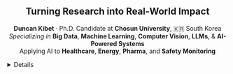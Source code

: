 <!-- Cool Title and Summary -->
<h2 align="center"> Turning Research into Real-World Impact</h2>

<p align="center">
  <strong>Duncan Kibet</strong> · Ph.D. Candidate at <strong>Chosun University</strong>, 🇰🇷 South Korea  
  <br>
  <em>Specializing in</em> <b>Big Data</b>, <b>Machine Learning</b>, <b>Computer Vision</b>, <b>LLMs</b>, & <b>AI-Powered Systems</b>  
  <br>
  Applying AI to <b>Healthcare</b>, <b>Energy</b>, <b>Pharma</b>, and <b>Safety Monitoring</b>
</p>

<details>
<summary> Details</summary>
<p align="center">
  🔗 <a href="https://about-duncankibet2.web.app" target="_blank"><b>More about me</b></a>
</p>
<!-- ASCII ART HEADER -->
<!-- Stylized ASCII Art Header for Duncan Kibet -->

<pre align="center">
  ██████╗ ██╗   ██╗███╗   ██╗ ██████╗ ██████╗ 
 ██╔═══██╗██║   ██║████╗  ██║██╔════╝██╔═══██╗
 ██║   ██║██║   ██║██╔██╗ ██║██║     ██║   ██║
 ██║   ██║██║   ██║██║╚██╗██║██║     ██║   ██║
 ╚██████╔╝╚██████╔╝██║ ╚████║╚██████╗╚██████╔╝
  ╚═════╝  ╚═════╝ ╚═╝  ╚═══╝ ╚═════╝ ╚═════╝ 
</pre>
